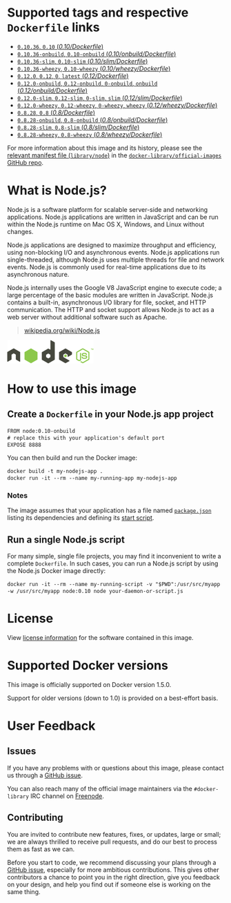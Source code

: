 # Supported tags and respective `Dockerfile` links

-	[`0.10.36`, `0.10` (*0.10/Dockerfile*)](https://github.com/joyent/docker-node/blob/37b4beab21c1c57f87449b6ea349362e71a0b80a/0.10/Dockerfile)
-	[`0.10.36-onbuild`, `0.10-onbuild` (*0.10/onbuild/Dockerfile*)](https://github.com/joyent/docker-node/blob/d23f190e500e91ecc636878a079ff971b29eab3e/0.10/onbuild/Dockerfile)
-	[`0.10.36-slim`, `0.10-slim` (*0.10/slim/Dockerfile*)](https://github.com/joyent/docker-node/blob/37b4beab21c1c57f87449b6ea349362e71a0b80a/0.10/slim/Dockerfile)
-	[`0.10.36-wheezy`, `0.10-wheezy` (*0.10/wheezy/Dockerfile*)](https://github.com/joyent/docker-node/blob/37b4beab21c1c57f87449b6ea349362e71a0b80a/0.10/wheezy/Dockerfile)
-	[`0.12.0`, `0.12`, `0`, `latest` (*0.12/Dockerfile*)](https://github.com/joyent/docker-node/blob/37b4beab21c1c57f87449b6ea349362e71a0b80a/0.12/Dockerfile)
-	[`0.12.0-onbuild`, `0.12-onbuild`, `0-onbuild`, `onbuild` (*0.12/onbuild/Dockerfile*)](https://github.com/joyent/docker-node/blob/391620efd66f847d34054e495186a5af3234f044/0.12/onbuild/Dockerfile)
-	[`0.12.0-slim`, `0.12-slim`, `0-slim`, `slim` (*0.12/slim/Dockerfile*)](https://github.com/joyent/docker-node/blob/37b4beab21c1c57f87449b6ea349362e71a0b80a/0.12/slim/Dockerfile)
-	[`0.12.0-wheezy`, `0.12-wheezy`, `0-wheezy`, `wheezy` (*0.12/wheezy/Dockerfile*)](https://github.com/joyent/docker-node/blob/37b4beab21c1c57f87449b6ea349362e71a0b80a/0.12/wheezy/Dockerfile)
-	[`0.8.28`, `0.8` (*0.8/Dockerfile*)](https://github.com/joyent/docker-node/blob/37b4beab21c1c57f87449b6ea349362e71a0b80a/0.8/Dockerfile)
-	[`0.8.28-onbuild`, `0.8-onbuild` (*0.8/onbuild/Dockerfile*)](https://github.com/joyent/docker-node/blob/0c2ff5172aabc30ce38303d9bb340ae3e94f3a91/0.8/onbuild/Dockerfile)
-	[`0.8.28-slim`, `0.8-slim` (*0.8/slim/Dockerfile*)](https://github.com/joyent/docker-node/blob/37b4beab21c1c57f87449b6ea349362e71a0b80a/0.8/slim/Dockerfile)
-	[`0.8.28-wheezy`, `0.8-wheezy` (*0.8/wheezy/Dockerfile*)](https://github.com/joyent/docker-node/blob/37b4beab21c1c57f87449b6ea349362e71a0b80a/0.8/wheezy/Dockerfile)

For more information about this image and its history, please see the [relevant manifest file (`library/node`)](https://github.com/docker-library/official-images/blob/master/library/node) in the [`docker-library/official-images` GitHub repo](https://github.com/docker-library/official-images).

# What is Node.js?

Node.js is a software platform for scalable server-side and networking applications. Node.js applications are written in JavaScript and can be run within the Node.js runtime on Mac OS X, Windows, and Linux without changes.

Node.js applications are designed to maximize throughput and efficiency, using non-blocking I/O and asynchronous events. Node.js applications run single-threaded, although Node.js uses multiple threads for file and network events. Node.js is commonly used for real-time applications due to its asynchronous nature.

Node.js internally uses the Google V8 JavaScript engine to execute code; a large percentage of the basic modules are written in JavaScript. Node.js contains a built-in, asynchronous I/O library for file, socket, and HTTP communication. The HTTP and socket support allows Node.js to act as a web server without additional software such as Apache.

> [wikipedia.org/wiki/Node.js](https://en.wikipedia.org/wiki/Node.js)

![logo](https://raw.githubusercontent.com/docker-library/docs/master/node/logo.png)

# How to use this image

## Create a `Dockerfile` in your Node.js app project

	FROM node:0.10-onbuild
	# replace this with your application's default port
	EXPOSE 8888

You can then build and run the Docker image:

	docker build -t my-nodejs-app .
	docker run -it --rm --name my-running-app my-nodejs-app

### Notes

The image assumes that your application has a file named [`package.json`](https://docs.npmjs.com/files/package.json) listing its dependencies and defining its [start script](https://docs.npmjs.com/misc/scripts#default-values).

## Run a single Node.js script

For many simple, single file projects, you may find it inconvenient to write a complete `Dockerfile`. In such cases, you can run a Node.js script by using the Node.js Docker image directly:

	docker run -it --rm --name my-running-script -v "$PWD":/usr/src/myapp -w /usr/src/myapp node:0.10 node your-daemon-or-script.js

# License

View [license information](https://github.com/joyent/node/blob/master/LICENSE) for the software contained in this image.

# Supported Docker versions

This image is officially supported on Docker version 1.5.0.

Support for older versions (down to 1.0) is provided on a best-effort basis.

# User Feedback

## Issues

If you have any problems with or questions about this image, please contact us through a [GitHub issue](https://github.com/joyent/docker-node/issues).

You can also reach many of the official image maintainers via the `#docker-library` IRC channel on [Freenode](https://freenode.net).

## Contributing

You are invited to contribute new features, fixes, or updates, large or small; we are always thrilled to receive pull requests, and do our best to process them as fast as we can.

Before you start to code, we recommend discussing your plans through a [GitHub issue](https://github.com/joyent/docker-node/issues), especially for more ambitious contributions. This gives other contributors a chance to point you in the right direction, give you feedback on your design, and help you find out if someone else is working on the same thing.
